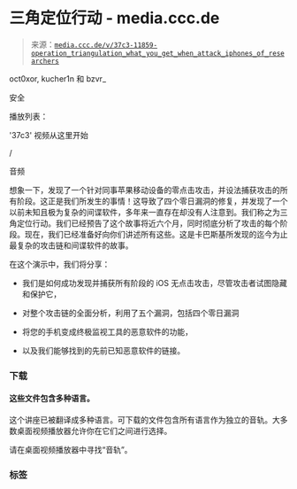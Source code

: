 <!--yml

类别：未分类

日期：2024-05-27 14:28:30

-->

# 三角定位行动 - media.ccc.de

> 来源：[`media.ccc.de/v/37c3-11859-operation_triangulation_what_you_get_when_attack_iphones_of_researchers`](https://media.ccc.de/v/37c3-11859-operation_triangulation_what_you_get_when_attack_iphones_of_researchers)

oct0xor, kucher1n 和 bzvr_

安全

播放列表：

'37c3' 视频从这里开始

/

音频

想象一下，发现了一个针对同事苹果移动设备的零点击攻击，并设法捕获攻击的所有阶段。这正是我们所发生的事情！这导致了四个零日漏洞的修复，并发现了一个以前未知且极为复杂的间谍软件，多年来一直存在却没有人注意到。我们称之为三角定位行动。我们已经预告了这个故事将近六个月，同时彻底分析了攻击的每个阶段。现在，我们已经准备好向你们讲述所有这些。这是卡巴斯基所发现的迄今为止最复杂的攻击链和间谍软件的故事。

在这个演示中，我们将分享：

* 我们是如何成功发现并捕获所有阶段的 iOS 无点击攻击，尽管攻击者试图隐藏和保护它，

* 对整个攻击链的全面分析，利用了五个漏洞，包括四个零日漏洞

* 将您的手机变成终极监视工具的恶意软件的功能，

* 以及我们能够找到的先前已知恶意软件的链接。

### 下载

#### 这些文件包含多种语言。

这个讲座已被翻译成多种语言。可下载的文件包含所有语言作为独立的音轨。大多数桌面视频播放器允许你在它们之间进行选择。

请在桌面视频播放器中寻找“音轨”。

### 标签
